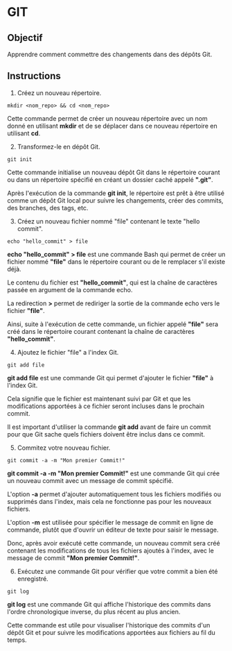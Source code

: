 # GIT 

## Objectif
Apprendre comment commettre des changements dans des dépôts Git.

## Instructions

1. Créez un nouveau répertoire.
```
mkdir <nom_repo> && cd <nom_repo>
```
Cette commande permet de créer un nouveau répertoire avec un nom donné en utilisant **mkdir** et de se déplacer dans ce nouveau répertoire en utilisant **cd**.

2. Transformez-le en dépôt Git.
```
git init
```
Cette commande initialise un nouveau dépôt Git dans le répertoire courant ou dans un répertoire spécifié en créant un dossier caché appelé **".git"**.

Après l'exécution de la commande **git init**, le répertoire est prêt à être utilisé comme un dépôt Git local pour suivre les changements, créer des commits, des branches, des tags, etc.

3. Créez un nouveau fichier nommé "file" contenant le texte "hello commit".
```
echo "hello_commit" > file
```
**echo "hello_commit" > file** est une commande Bash qui permet de créer un fichier nommé **"file"** dans le répertoire courant ou de le remplacer s'il existe déjà. 

Le contenu du fichier est **"hello_commit"**, qui est la chaîne de caractères passée en argument de la commande echo.

La redirection **>** permet de rediriger la sortie de la commande echo vers le fichier **"file"**. 

Ainsi, suite à l'exécution de cette commande, un fichier appelé **"file"** sera créé dans le répertoire courant contenant la chaîne de caractères **"hello_commit"**.

4. Ajoutez le fichier "file" a l'index Git.
```
git add file
```
**git add file** est une commande Git qui permet d'ajouter le fichier **"file"** à l'index Git. 

Cela signifie que le fichier est maintenant suivi par Git et que les modifications apportées à ce fichier seront incluses dans le prochain commit.

Il est important d'utiliser la commande **git add** avant de faire un commit pour que Git sache quels fichiers doivent être inclus dans ce commit.

5. Commitez votre nouveau fichier.
```
git commit -a -m "Mon premier Commit!"
```
**git commit -a -m "Mon premier Commit!"** est une commande Git qui crée un nouveau commit avec un message de commit spécifié.

L'option **-a** permet d'ajouter automatiquement tous les fichiers modifiés ou supprimés dans l'index, mais cela ne fonctionne pas pour les nouveaux fichiers. 

L'option **-m** est utilisée pour spécifier le message de commit en ligne de commande, plutôt que d'ouvrir un éditeur de texte pour saisir le message.

Donc, après avoir exécuté cette commande, un nouveau commit sera créé contenant les modifications de tous les fichiers ajoutés à l'index, avec le message de commit **"Mon premier Commit!"**.

6. Exécutez une commande Git pour vérifier que votre commit a bien été enregistré.
```
git log
```
**git log** est une commande Git qui affiche l'historique des commits dans l'ordre chronologique inverse, du plus récent au plus ancien.

Cette commande est utile pour visualiser l'historique des commits d'un dépôt Git et pour suivre les modifications apportées aux fichiers au fil du temps.
